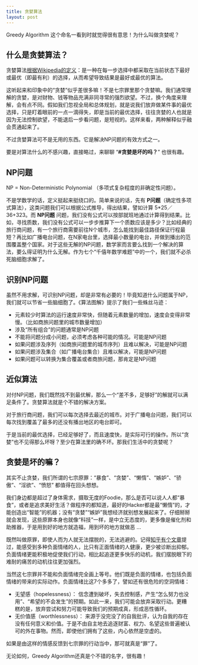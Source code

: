 ```yaml
---
title: 贪婪算法
layout: post
---
```


Greedy Algorithm 这个命名一看到时就觉得很有意思！为什么叫做贪婪呢？

## 什么是贪婪算法？

贪婪算法[根据Wikipedia的定义](https://zh.wikipedia.org/wiki/贪心法)：是一种在每一步选择中都采取在当前状态下最好或最优（即最有利）的选择，从而希望导致结果是最好或最优的算法。

这听起来和印象中的“贪婪”似乎差很多嘛！不是七宗罪里那个贪婪嘛。我们通常理解的贪婪，是对财物、钱等物品充满非同寻常的强烈欲望。不过，换个角度来理解，会有点不同。假如我们忽视全局和总体规划，就是说我们放弃做某件事的最优选择，只是盯着眼前的一点一滴得失，即是当前的最优选择，往往贪婪的人也就是因为无法控制欲望，不能退后一步看问题，是短视的。这样来看，两种解释似乎融会贯通起来了。

不过贪婪算法可不是无用的东西。它是解决NP问题的有效方式之一。

要是对算法什么的不感兴趣，直接略过，来聊聊 “**#贪婪是坏的吗？**” 也很有趣。

## NP问题

NP = Non-Deterministic Polynomial （多项式复杂程度的非确定性问题）。

不是学数学的话，定义挺起来挺绕口的。简单来说的话，先有 **P问题**（确定性多项式算法），这类问题我们可以根据公式推导，得出结果，譬如计算 5*25／36+323。而 **NP问题** 问题，我们没有公式可以按部就班地通过计算得到结果。比如，寻找质数，我们没有公式可以一步步推算下一个质数应该是多少？比如经典的旅行商问题，有一个旅行商需要前往N个城市，怎么能找到最佳路径保证行程最短？再比如广播电台问题，在N家电台里，选择最小数量的电台，并做到播出的范围覆盖整个国家。对于这些无解的NP问题，数学家而言要么找到一个解决的算法，要么得证明为什么无解。作为七个“千僖年数学难题”中的一个，我们就不必杀死脑细胞求解了。

## 识别NP问题

虽然不用求解，可识别NP问题，却是非常有必要的！毕竟知道什么问题属于NP，我们就可以节省一些脑细胞了。《算法图解》提示了我们一些蛛丝马迹：

* 元素较少时算法的运行速度非常快，但随着元素数量的增加，速度会变得非常慢。（比如商旅问题里的城市数量增加）
* 涉及“所有组合”的问题通常是NP问题
* 不能将问题分成小问题，必须考虑各种可能的情况。可能是NP问题
* 如果问题涉及序列（如商旅问题里的城市序列）且难以解决，可能是NP问题
* 如果问题涉及集合（如广播电台集合）且难以解决，可能是NP问题
* 如果问题可以转换为集合覆盖或者商旅问题，那肯定是NP问题

## 近似算法

对付NP问题，我们既然找不到最优解，那么一个“差不多，足够好”的解就可以满足条件了。贪婪算法就是个不错的解决方案。

对于旅行商问题，我们可以每次选择去最近的城市。对于广播电台问题，我们可以每次找到覆盖了最多的还没有播出地区的电台即可。

于是当前的最优选择，已经足够好了，而且速度快，是实际可行的操作。所以“贪婪”也不见得那么坏呀？至少在算法里的确不坏。那我们生活中的贪婪呢？
	
## 贪婪是坏的嘛？

其实不止贪婪，我们所谓的七宗原罪：“暴食”、“贪婪”、“懒惰”、“嫉妒”、“骄傲”、“淫欲”、“愤怒” 都值得在回头想想。

我们身边都是超过了身体需求，摄取无度的Foodie，那么是否可以说人人都“暴食”，或者是追求美好生活？做程序的都知道，最好的Hacker都是最“懒惰”的，才能创造出“智能”的机器；没有“贪婪”“嫉妒”我想经济就别想发展起来了。仔细掰掰就会发现，这些原罪本身也就像“科技”一样，是中立无态度的，更多像是催化剂和助推器，于是用到好的地方就造福，用到坏的地方就做恶 ...

既然叫做原罪，即使人而为人就无法摆脱的，无法逃避的。记得[知乎有个文章](https://daily.zhihu.com/story/9614963)提过，能感受到多种负面情绪的人，比只有正面情绪的人健康，更少被诊断出抑郁。负面情绪更能积极地促使我们行动，相比起追逐更多快乐的动机，我们摆脱眼下的难耐的痛苦的动机往往更加强烈。

当然这七宗罪并不能和负面情绪完全画上等号。他们既是负面的情绪，也包括负面情绪的带来的实际动作。负面情绪比这7个多多了，譬如还有很危险的空洞情绪：

* 无望感（hopelessness）： 信念遭到破坏，失去控制感，产生“怎么努力也没用”、“希望的不会发生”的预期。如此一来，我们可能会放弃采取行动。更糟糕的是，放弃尝试和努力可能导致我们的预期成真，形成恶性循环。
* 无价值感（worthlessness）： 来源于没完没了的自我批评，认为自我的存在没有任何意义和价值。于是不由自主地去追逐财富、权力、名望这些普遍被认可的外在事物。然而，即使他们拥有了这些，内心依然是空虚的。

如果是由这样的情感反馈到七宗罪的行动当中，那可就真是“罪”了。

无论如何，Greedy Algorithm还真是个不错的名字，很有趣！